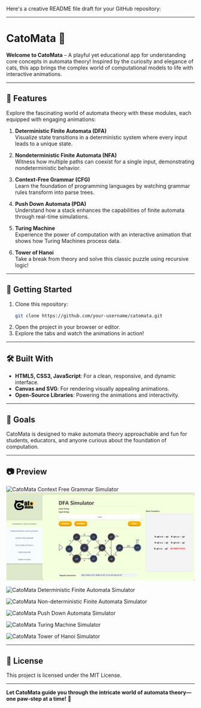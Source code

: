 Here's a creative README file draft for your GitHub repository:

---

# CatoMata 🐾  

**Welcome to CatoMata** – A playful yet educational app for understanding core concepts in automata theory! Inspired by the curiosity and elegance of cats, this app brings the complex world of computational models to life with interactive animations.  

---

## 🌟 Features  

Explore the fascinating world of automata theory with these modules, each equipped with engaging animations:  

1. **Deterministic Finite Automata (DFA)**  
   Visualize state transitions in a deterministic system where every input leads to a unique state.  

2. **Nondeterministic Finite Automata (NFA)**  
   Witness how multiple paths can coexist for a single input, demonstrating nondeterministic behavior.  

3. **Context-Free Grammar (CFG)**  
   Learn the foundation of programming languages by watching grammar rules transform into parse trees.  

4. **Push Down Automata (PDA)**  
   Understand how a stack enhances the capabilities of finite automata through real-time simulations.  

5. **Turing Machine**  
   Experience the power of computation with an interactive animation that shows how Turing Machines process data.  

6. **Tower of Hanoi**  
   Take a break from theory and solve this classic puzzle using recursive logic!  

---

## 🚀 Getting Started  

1. Clone this repository:  
   ```bash  
   git clone https://github.com/your-username/catomata.git  
   ```  
2. Open the project in your browser or editor.  
3. Explore the tabs and watch the animations in action!  

---

## 🛠️ Built With  

- **HTML5, CSS3, JavaScript**: For a clean, responsive, and dynamic interface.  
- **Canvas and SVG**: For rendering visually appealing animations.  
- **Open-Source Libraries**: Powering the animations and interactivity.  

---

## 🎯 Goals  

CatoMata is designed to make automata theory approachable and fun for students, educators, and anyone curious about the foundation of computation.  

---

## 📷 Preview  

![CatoMata Context Free Grammar Simulator](https://github.com/feliciety/Catomata/assets/CFG.png)  
<img src="/assets/DFA.png" alt="CatoMata Deterministic Finite Automata Simulator">


![CatoMata Deterministic Finite Automata Simulator](https://github.com/feliciety/Catomata/assets/DFA.png)  

![CatoMata Non-deterministic Finite Automata Simulator](https://github.com/feliciety/Catomata/assets/NFA.png)  

![CatoMata Push Down Automata Simulator](https://github.com/feliciety/Catomata/assets/PDA.png)  

![CatoMata Turing Machine Simulator](https://github.com/feliciety/Catomata/assets/TMS.png)  

![CatoMata Tower of Hanoi Simulator](https://github.com/feliciety/Catomata/assets/THS.png)  


---

## 📜 License  

This project is licensed under the MIT License.  

---

**Let CatoMata guide you through the intricate world of automata theory—one paw-step at a time!** 🐾  

